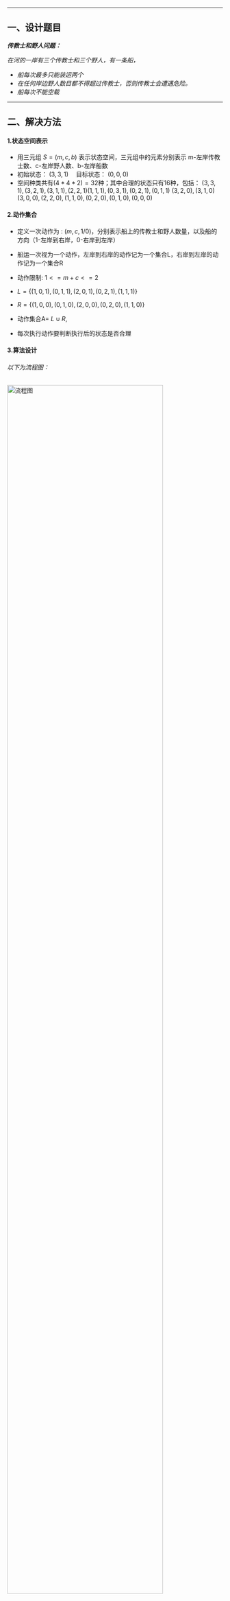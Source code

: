 
---
## 一、设计题目

***传教士和野人问题：***


*在河的一岸有三个传教士和三个野人，有一条船，*
- *船每次最多只能装运两个*
- *在任何岸边野人数目都不得超过传教士，否则传教士会遭遇危险。*
- *船每次不能空载*


---
## 二、解决方法
#### 1.状态空间表示
- 用三元组 $S=(m,c,b)$ 表示状态空间，三元组中的元素分别表示
m-左岸传教士数、c-左岸野人数、b-左岸船数
- 初始状态： $(3,3,1)$ 　目标状态： $(0,0,0)$
- 空间种类共有$(4*4*2)=32$种；其中合理的状态只有16种，包括：
$(3,3,1),(3,2,1),(3,1,1),(2,2,1)(1,1,1),(0,3,1),(0,2,1),(0,1,1)$
$(3,2,0),(3,1,0)(3,0,0),(2,2,0),(1,1,0),(0,2,0),(0,1,0),(0,0,0)$

#### 2.动作集合
- 定义一次动作为 : $(m,c,1/0)$，分别表示船上的传教士和野人数量，以及船的方向（1-左岸到右岸，0-右岸到左岸）
- 船运一次视为一个动作，左岸到右岸的动作记为一个集合L，右岸到左岸的动作记为一个集合R
- 动作限制: $1<=m+c<=2$
- $L=\{ (1,0,1),(0,1,1),(2,0,1),(0,2,1),(1,1,1) \}$
- $R=\{ (1,0,0),(0,1,0),(2,0,0),(0,2,0),(1,1,0) \}$
- 动作集合A= $L \cup R$, 

- 每次执行动作要判断执行后的状态是否合理
#### 3.算法设计
###### 以下为流程图：
<img src=/Python/MC问题/assets/流程图.png width="85%" title="流程图">

###### 该算法中使用的估计函数：
1.  $f(n)=g(n)+h(n)$ 其中 $g(n)=d(n)$表示节点深度， $h(n)=m+c-2b$
- 其中 $g(n)$即实际路径深度一定大于等于最优路径深度，有 $g(n)>=g^*(n)>0$
-  $(m+c-2b)$表示与 $(0,0,0)$最接近的距离，所以 $h(n)<=h^*(n)$
2. 上述算法采用了PriorityQueue优先队列,是一种全局择优算法

***结论：该算法为A\*搜索算法***

---
#### 4.内容扩展
##### 将传教士和野人问题扩展为M个传教士和C个野人和船可载K人的问题
***算法修改：*** 
- 初始状态设置为 $S=(M,C,1)$
-  $h(n)=m+c-Kb$
  
#### 程序代码

~~~python
from queue import PriorityQueue

 #题设条件
M=int(input("传教士数："))
C=int(input("野人数："))
K=int(input("船的最大载人数：")) 
~~~
~~~python
 #定义Node类
class Node:
    def __init__(self,missionaries, cannibals, boat,depth,parent):
        self.missionaries = missionaries
        self.cannibals = cannibals
        self.boat = boat
        self.depth = depth
        self.parent = parent
        self.state = (self.missionaries, self.cannibals, self.boat)
        self.priority = depth + missionaries + cannibals - K*boat  #设置f(n)
~~~
~~~python                          
    def is_valid(self):  #检查状态的合法性
        if self.missionaries < 0 or self.cannibals < 0:
            return False
        if self.missionaries > M or self.cannibals > C:
            return False
        if self.cannibals > self.missionaries > 0:
            return False
        if C - self.cannibals > M - self.missionaries > 0:
            return False
        return True
~~~
~~~python
    def is_goal(self):  #检查是否达到目标状态
        return self.missionaries == 0 and self.cannibals == 0 and self.boat == 0
~~~
~~~python
    def Child_Nodes(self): #生成每个节点的子节点表
        Child_Nodes = []
        if self.boat == 1: #船在左岸
            for m in range(self.missionaries+1):
                for c in range(self.cannibals+1):       #穷举可执行动作
                    if 1 <= m + c <= K:  #判断动作是否合法
                        Child_Node = Node(self.missionaries - m, 
                        self.cannibals - c, 0,self.depth+1,self)
                        if Child_Node.is_valid(): #p判断后续状态是否合法
                            Child_Nodes.append(Child_Node) #若合法，加入子节点列表
~~~
~~~python                            
        else:             #船在右岸,同理
            for m in range(M-self.missionaries+1):
                for c in range(C-self.cannibals+1):
                    if 1 <= m + c <= K:
                        Child_Node = Node(self.missionaries + m, 
                        self.cannibals + c, 1,self.depth+1,self)
                        if Child_Node.is_valid():
                            Child_Nodes.append(Child_Node)
                            
        return Child_Nodes
~~~
~~~python      
    def __lt__(self, other):
        return self.priority < other.priority
    
~~~
~~~python    
def solve():   # A* 算法
    node = Node(M, C, 1, 0, None)  # 定义初始状态
    if node.is_goal():             # 是否为目标状态
        return "You are already at the goal!"
~~~
~~~python    
    else:   
        frontier = PriorityQueue()  #定义待扩展节点队列
        visited = {}             #定义已访问节点字典
        visited[node.state]=node.depth    #将初始节点加入已访问列表
~~~
~~~python        
        for Child_Node in node.Child_Nodes():                  #放入初始态的子节点
            frontier.put(Child_Node)    

        while not frontier.empty():            #当存在节点可拓展时 
            node = frontier.get()              #选择一个节点拓展
            visited[node.state]=node.depth            #将该节点加入已访问列表
~~~
~~~python
            if node.is_goal():                 #检查当前节点是否为目标状态
                path = []                      #若是，回溯路径 
                path.append(node)
                while node.parent is not None:
                    path.append(node.parent)
                    node = node.parent
                path.reverse() 
                return path                    #返回路径
~~~
~~~python                


            else:                              #若未达到目标状态，继续拓展
                for Child_Node in node.Child_Nodes(): 
                    if Child_Node.state not in visited:                 #判断子节点状态是否已访问
                        frontier.put(Child_Node)                        #否，直接拓展
                    else:                                               #是，比较深度
                        if Child_Node.depth < visited[Child_Node.state]:   
                            visited[Child_Node.state]=Child_Node.depth  #当前深度更小，则替换
                            frontier.put(Child_Node)                    #拓展该节点
    return None
~~~
~~~python
 #解决问题并打印路径
path = solve()
if path is not None:
    print(f"\nSolution found with {len(path)-1} steps!\n")
    print("{:<10} {:<13} {:<13} {:<10}".format("Step", "Missionaries", "Cannibals", "Boat"))
    print("--------------------------------------------------")
    for i, node in enumerate(path):
        print("{:<10} {:<13} {:<13} {:<10}".format(i, node.missionaries, 
        node.cannibals, ['   | R ', ' L |   '][node.boat]))
        print("--------------------------------------------------")
else:
    print("No solution found.") 
~~~

---

##### 程序运行结果

<img src=/Python/MC问题/assets/demo.png width="80%" align=left > 
